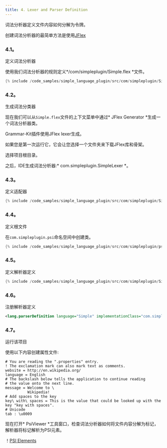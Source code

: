 ```yaml
---
title: 4. Lexer and Parser Definition
---
```


词法分析器定义文件内容如何分解为令牌。

创建词法分析器的最简单方法是使用[JFlex](https://jflex.de/)


### 4.1。
定义词法分析器


使用我们词法分析器的规则定义*/com/simpleplugin/Simple.flex *文件。


```java
{% include /code_samples/simple_language_plugin/src/com/simpleplugin/Simple.flex %}
```

### 4.2。
生成词法分类器


现在我们可以从`Simple.flex`文件的上下文菜单中通过* JFlex Generator *生成一个词法分析器类。

Grammar-Kit插件使用JFlex lexer生成。

如果您是第一次运行它，它会让您选择一个文件夹来下载JFlex库和骨架。

选择项目根目录。


之后，IDE生成词法分析器:* com.simpleplugin.SimpleLexer *。


### 4.3。
定义适配器


```java
{% include /code_samples/simple_language_plugin/src/com/simpleplugin/SimpleLexerAdapter.java %}
```

### 4.4。
定义根文件


在`com.simpleplugin.psi`命名空间中创建类。


```java
{% include /code_samples/simple_language_plugin/src/com/simpleplugin/psi/SimpleFile.java %}
```

### 4.5。
定义解析器定义


```java
{% include /code_samples/simple_language_plugin/src/com/simpleplugin/SimpleParserDefinition.java %}
```

### 4.6。
注册解析器定义


```xml
<lang.parserDefinition language="Simple" implementationClass="com.simpleplugin.SimpleParserDefinition"/>
```

### 4.7。
运行该项目


使用以下内容创建属性文件:


```
# You are reading the ".properties" entry.
! The exclamation mark can also mark text as comments.
website = http://en.wikipedia.org/
language = English
# The backslash below tells the application to continue reading
# the value onto the next line.
message = Welcome to \
          Wikipedia!
# Add spaces to the key
key\ with\ spaces = This is the value that could be looked up with the key "key with spaces".
# Unicode
tab : \u0009
```

现在打开* PsiViewer *工具窗口，检查词法分析器如何将文件内容分解为标记，解析器将标记解析为PSI元素。


！[PSI Elements](img/psi_elements.png)


